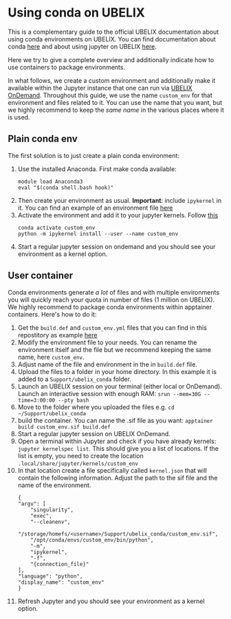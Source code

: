 # Using conda on UBELIX

This is a complementary guide to the official UBELIX documentation about using conda environments on UBELIX. You can find documentation about conda [here](https://hpc-unibe-ch.github.io/software/installing/python/) and about using jupyter on UBELIX [here](https://hpc-unibe-ch.github.io/runjobs/ondemand/jupyter).

Here we try to give a complete overview and additionally indicate how to use containers to package environments.

In what follows, we create a custom environment and additionally make it available within the Jupyter instance that one can run via [UBELIX OnDemand](https://ondemand.hpc.unibe.ch/). Throughout this guide, we use the name `custom_env` for that environment and files related to it. You can use the name that you want, but we highly recommend to keep the *same name* in the various places where it is used.

## Plain conda env

The first solution is to just create a plain conda environment:
1. Use the installed Anaconda. First make conda available:
   ```
   module load Anaconda3
   eval "$(conda shell.bash hook)"
   ```
2. Then create your environment as usual. **Important**: include `ipykernel` in it. You can find an example of an environment file [here](https://raw.githubusercontent.com/dsl-unibe-ch/DSL_activities/refs/heads/main/assets/ubelix_conda/custom_env.md)
3. Activate the environment and add it to your jupyter kernels. Follow [this](https://hpc-unibe-ch.github.io/runjobs/ondemand/jupyter/)
   ```
   conda activate custom_env
   python -m ipykernel install --user --name custom_env
   ```
4. Start a regular jupyter session on ondemand and you should see your environment as a kernel option.

## User container

Conda environments generate *a lot* of files and with multiple environments you will quickly reach your quota in number of files (1 million on UBELIX). We highly recommend to package conda environments within apptainer containers. Here's how to do it:

1. Get the `build.def` and `custom_env.yml` files that you can find in this repostitory as example [here](https://github.com/dsl-unibe-ch/DSL_activities/tree/main/assets/ubelix_conda)
2. Modify the environment file to your needs. You can rename the environment itself and the file but we recommend keeping the same name, here `custom_env`.
3. Adjust name of the file and environment in the in `build.def` file.
4. Upload the files to a folder in your home directory. In this example it is added to a `Support/ubelix_conda` folder.
5. Launch an UBELIX session on your terminal (either local or OnDemand). Launch an interactive session with enough RAM: `srun --mem=30G --time=3:00:00 --pty bash`
6. Move to the folder where you uploaded the files e.g. `cd ~/Support/ubelix_conda`
7. build the container. You can name the .sif file as you want: `apptainer build custom_env.sif build.def`
8. Start a regular jupyter session on UBELIX OnDemand.
9. Open a terminal within Jupyter and check if you have already kernels: `jupyter kernelspec list`. This should give you a list of locations. If the list is empty, you need to create the location `.local/share/jupyter/kernels/custom_env`
10. In that location create a file specifically called `kernel.json` that will contain the following information. Adjust the path to the sif file and the name of the environment.
    ```
    {
    "argv": [
        "singularity",
        "exec",
        "--cleanenv",
        "/storage/homefs/<username>/Support/ubelix_conda/custom_env.sif",
        "/opt/conda/envs/custom_env/bin/python",
        "-m",
        "ipykernel",
        "-f",
        "{connection_file}"
    ],
    "language": "python",
    "display_name": "custom_env"
    }
    ```
11. Refresh Jupyter and you should see your environment as a kernel option.

